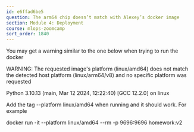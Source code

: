 ```yaml
---
id: e6ffad6be5
question: The arm64 chip doesn’t match with Alexey’s docker image
section: Module 4: Deployment
course: mlops-zoomcamp
sort_order: 1840
---
```


You may get a warning similar to the one below when trying to run the docker

WARNING: The requested image's platform (linux/amd64) does not match the detected host platform (linux/arm64/v8) and no specific platform was requested

Python 3.10.13 (main, Mar 12 2024, 12:22:40) [GCC 12.2.0] on linux

Add the tag --platform linux/amd64 when running and it should work. For example

docker run -it --platform linux/amd64 --rm -p 9696:9696 homework:v2

